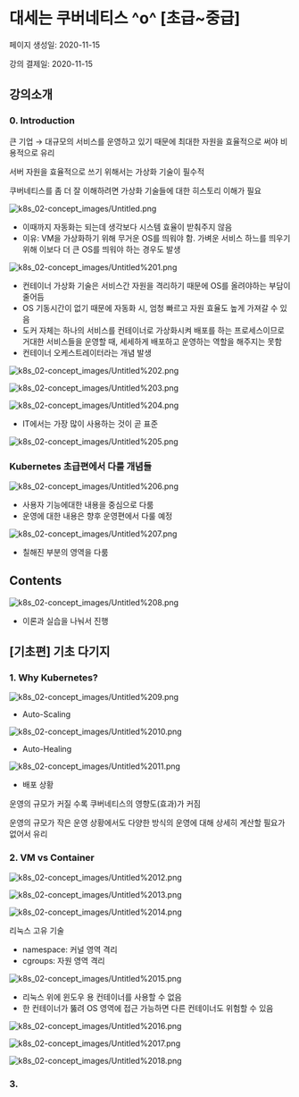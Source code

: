 # 대세는 쿠버네티스 ^o^ [초급~중급]

페이지 생성일: 2020-11-15

강의 결제일: 2020-11-15

## 강의소개

### 0. Introduction

큰 기업 → 대규모의 서비스를 운영하고 있기 때문에 최대한 자원을 효율적으로 써야 비용적으로 유리

서버 자원을 효율적으로 쓰기 위해서는 가상화 기술이 필수적

쿠버네티스를 좀 더 잘 이해하려면 가상화 기술들에 대한 히스토리 이해가 필요

![k8s_02-concept_images/Untitled.png](k8s_02-concept_images/Untitled.png)

- 이때까지 자동화는 되는데 생각보다 시스템 효율이 받춰주지 않음
- 이유: VM을 가상화하기 위해 무거운 OS를 띄워야 함. 가벼운 서비스 하느를 띄우기 위해 이보다 더 큰 OS를 띄워야 하는 경우도 발생

![k8s_02-concept_images/Untitled%201.png](k8s_02-concept_images/Untitled%201.png)

- 컨테이너 가상화 기술은 서비스간 자원을 격리하기 때문에 OS를 올려야하는 부담이 줄어듬
- OS 기동시간이 없기 때문에 자동화 시, 엄청 빠르고 자원 효율도 높게 가져갈 수 있음
- 도커 자체는 하나의 서비스를 컨테이너로 가상화시켜 배포를 하는 프로세스이므로 거대한 서비스들을 운영할 때, 세세하게 배포하고 운영하는 역할을 해주지는 못함
- 컨테이너 오케스트레이터라는 개념 발생

![k8s_02-concept_images/Untitled%202.png](k8s_02-concept_images/Untitled%202.png)

![k8s_02-concept_images/Untitled%203.png](k8s_02-concept_images/Untitled%203.png)

![k8s_02-concept_images/Untitled%204.png](k8s_02-concept_images/Untitled%204.png)

- IT에서는 가장 많이 사용하는 것이 곧 표준

![k8s_02-concept_images/Untitled%205.png](k8s_02-concept_images/Untitled%205.png)

### Kubernetes 초급편에서 다룰 개념들

![k8s_02-concept_images/Untitled%206.png](k8s_02-concept_images/Untitled%206.png)

- 사용자 기능에대한 내용을 중심으로 다룸
- 운영에 대한 내용은 향후 운영편에서 다룰 예정

![k8s_02-concept_images/Untitled%207.png](k8s_02-concept_images/Untitled%207.png)

- 칠해진 부분의 영역을 다룸

## Contents

![k8s_02-concept_images/Untitled%208.png](k8s_02-concept_images/Untitled%208.png)

- 이론과 실습을 나눠서 진행

## [기초편] 기초 다기지

### 1. Why Kubernetes?

![k8s_02-concept_images/Untitled%209.png](k8s_02-concept_images/Untitled%209.png)

- Auto-Scaling

![k8s_02-concept_images/Untitled%2010.png](k8s_02-concept_images/Untitled%2010.png)

- Auto-Healing

![k8s_02-concept_images/Untitled%2011.png](k8s_02-concept_images/Untitled%2011.png)

- 배포 상황

운영의 규모가 커질 수록 쿠버네티스의 영향도(효과)가 커짐

운영의 규모가 작은 운영 상황에서도 다양한 방식의 운영에 대해 상세히 계산할 필요가 없어서 유리

### 2. VM vs Container

![k8s_02-concept_images/Untitled%2012.png](k8s_02-concept_images/Untitled%2012.png)

![k8s_02-concept_images/Untitled%2013.png](k8s_02-concept_images/Untitled%2013.png)

![k8s_02-concept_images/Untitled%2014.png](k8s_02-concept_images/Untitled%2014.png)

리눅스 고유 기술

- namespace: 커널 영역 격리
- cgroups: 자원 영역 격리

![k8s_02-concept_images/Untitled%2015.png](k8s_02-concept_images/Untitled%2015.png)

- 리눅스 위에 윈도우 용 컨테이너를 사용할 수 없음
- 한 컨테이너가 뚫려 OS 영역에 접근 가능하면 다른 컨테이너도 위험할 수 있음

![k8s_02-concept_images/Untitled%2016.png](k8s_02-concept_images/Untitled%2016.png)

![k8s_02-concept_images/Untitled%2017.png](k8s_02-concept_images/Untitled%2017.png)

![k8s_02-concept_images/Untitled%2018.png](k8s_02-concept_images/Untitled%2018.png)

### 3.